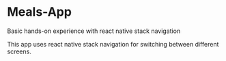 # Meals-App

Basic hands-on experience with react native stack navigation

This app uses react native stack navigation for switching between different screens.

